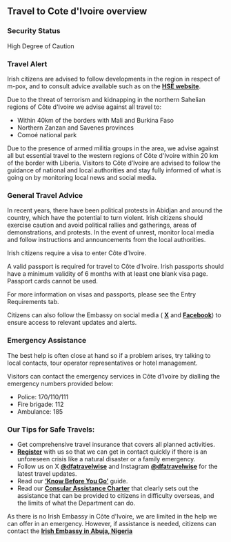 ## Travel to Cote d'Ivoire overview

### **Security Status**

High Degree of Caution

### **Travel Alert**

Irish citizens are advised to follow developments in the region in respect of m-pox, and to consult advice available such as on the [**HSE website**](https://www2.hse.ie/conditions/mpox/).

Due to the threat of terrorism and kidnapping in the northern Sahelian regions of Côte d'Ivoire we advise against all travel to:

* Within 40km of the borders with Mali and Burkina Faso
* Northern Zanzan and Savenes provinces
* Comoé national park

Due to the presence of armed militia groups in the area, we advise against all but essential travel to the western regions of Côte d'Ivoire within 20 km of the border with Liberia. Visitors to Côte d’Ivoire are advised to follow the guidance of national and local authorities and stay fully informed of what is going on by monitoring local news and social media.

### **General Travel Advice**

In recent years, there have been political protests in Abidjan and around the country, which have the potential to turn violent. Irish citizens should exercise caution and avoid political rallies and gatherings, areas of demonstrations, and protests. In the event of unrest, monitor local media and follow instructions and announcements from the local authorities.

Irish citizens require a visa to enter Côte d’Ivoire.

A valid passport is required for travel to Côte d’Ivoire. Irish passports should have a minimum validity of 6 months with at least one blank visa page. Passport cards cannot be used.

For more information on visas and passports, please see the Entry Requirements tab.

Citizens can also follow the Embassy on social media ( [**X**](https://x.com/IrlEmbNigeria) and [**Facebook**](https://www.facebook.com/embassyofirelandnigeria/)) to ensure access to relevant updates and alerts.

### **Emergency Assistance**

The best help is often close at hand so if a problem arises, try talking to local contacts, tour operator representatives or hotel management.

Visitors can contact the emergency services in Côte d’Ivoire by dialling the emergency numbers provided below:

* Police: 170/110/111
* Fire brigade: 112
* Ambulance: 185

### **Our Tips for Safe Travels:**

* Get comprehensive travel insurance that covers all planned activities.
* [**Register**](https://www.ireland.ie/en/dfa/overseas-travel/citizens-registration/) with us so that we can get in contact quickly if there is an unforeseen crisis like a natural disaster or a family emergency.
* Follow us on X [**@dfatravelwise**](https://www.twitter.com/DFATravelWise) and Instagram [**@dfatravelwise**](https://www.instagram.com/dfatravelwise/) for the latest travel updates.
* Read our [**‘Know Before You Go’**](https://www.ireland.ie/en/dfa/overseas-travel/know-before-you-go/) guide.
* Read our [**Consular Assistance Charter**](https://www.ireland.ie/en/dfa/overseas-travel/assistance-abroad/consular-assistance-charter/) that clearly sets out the assistance that can be provided to citizens in difficulty overseas, and the limits of what the Department can do.

As there is no Irish Embassy in Côte d'Ivoire, we are limited in the help we can offer in an emergency. However, if assistance is needed, citizens can contact the [**Irish Embassy in Abuja, Nigeria**](https://www.ireland.ie/en/nigeria/abuja/)
